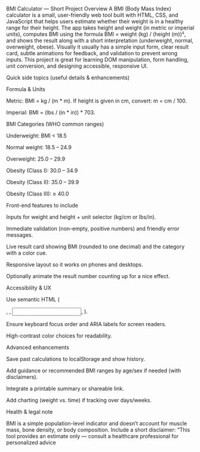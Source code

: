 BMI Calculator — Short Project Overview
A BMI (Body Mass Index) calculator is a small, user-friendly web tool built with HTML, CSS, and JavaScript that helps users estimate
whether their weight is in a healthy range for their height. The app takes height and weight (in metric or imperial units), 
computes BMI using the formula BMI = weight (kg) / (height (m))², and shows the result along with a short interpretation (underweight, normal, overweight, obese). 
Visually it usually has a simple input form, clear result card, subtle animations for feedback, and validation to prevent wrong inputs. 
This project is great for learning DOM manipulation, form handling, unit conversion, and designing accessible, responsive UI.

Quick side topics (useful details & enhancements)

Formula & Units

Metric: BMI = kg / (m * m). If height is given in cm, convert: m = cm / 100.

Imperial: BMI = (lbs / (in * in)) * 703.

BMI Categories (WHO common ranges)

Underweight: BMI < 18.5

Normal weight: 18.5 – 24.9

Overweight: 25.0 – 29.9

Obesity (Class I): 30.0 – 34.9

Obesity (Class II): 35.0 – 39.9

Obesity (Class III): ≥ 40.0

Front-end features to include

Inputs for weight and height + unit selector (kg/cm or lbs/in).

Immediate validation (non-empty, positive numbers) and friendly error messages.

Live result card showing BMI (rounded to one decimal) and the category with a color cue.

Responsive layout so it works on phones and desktops.

Optionally animate the result number counting up for a nice effect.

Accessibility & UX

Use semantic HTML (<form>, <label>, <input>, <output>).

Ensure keyboard focus order and ARIA labels for screen readers.

High-contrast color choices for readability.

Advanced enhancements

Save past calculations to localStorage and show history.

Add guidance or recommended BMI ranges by age/sex if needed (with disclaimers).

Integrate a printable summary or shareable link.

Add charting (weight vs. time) if tracking over days/weeks.

Health & legal note

BMI is a simple population-level indicator and doesn’t account for muscle mass, bone density, or body composition. Include a short disclaimer: “This tool provides an estimate only — consult a healthcare professional for personalized advice

